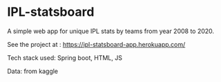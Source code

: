 # IPL-statsboard
A simple web app for unique IPL stats by teams from year 2008 to 2020.

See the project at : https://ipl-statsboard-app.herokuapp.com/

Tech stack used: Spring boot, HTML, JS

Data: from kaggle
